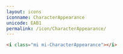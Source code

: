 ```yaml
---
layout: icons
iconname: CharacterAppearance
unicode: EAB1
permalink: /icon/CharacterAppearance/
---
```


``` html
<i class="mi mi-CharacterAppearance"></i>
```
